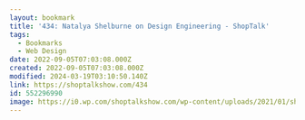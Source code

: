 ```yaml
---
layout: bookmark
title: '434: Natalya Shelburne on Design Engineering - ShopTalk'
tags:
  - Bookmarks
  - Web Design
date: 2022-09-05T07:03:08.000Z
created: 2022-09-05T07:03:08.000Z
modified: 2024-03-19T03:10:50.140Z
link: https://shoptalkshow.com/434
id: 552296990
image: https://i0.wp.com/shoptalkshow.com/wp-content/uploads/2021/01/shoptalk-show-social.png?fit=552%2C552&ssl=1
---
```


